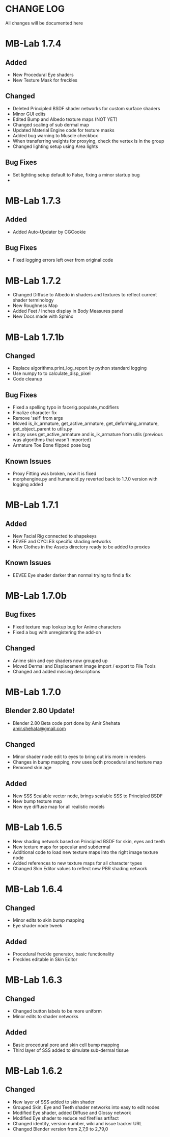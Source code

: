 # CHANGE LOG

All changes will be documented here

# MB-Lab 1.7.4

## Added

- New Procedural Eye shaders
- New Texture Mask for freckles

## Changed

- Deleted Principled BSDF shader networks for custom surface shaders
- Minor GUI edits
- Edited Bump and Albedo texture maps (NOT YET)
- Changed scaling of sub dermal map
- Updated Material Engine code for texture masks
- Added bug warning to Muscle checkbox
- When transferring weights for proxying, check the vertex is in the group
- Changed lighting setup using Area lights

## Bug Fixes

- Set lighting setup default to False, fixing a minor startup bug
- 

# MB-Lab 1.7.3

## Added

 - Added Auto-Updater by CGCookie

## Bug Fixes

 - Fixed logging errors left over from original code


# MB-Lab 1.7.2

 - Changed Diffuse to Albedo in shaders and textures to reflect current shader terminology
 - New Roughness Map
 - Added Feet / Inches display in Body Measures panel
 - New Docs made with Sphinx


# MB-Lab 1.7.1b

## Changed

 - Replace algorithms.print_log_report by python standard logging
 - Use numpy to to calculate_disp_pixel
 - Code cleanup

## Bug Fixes

 - Fixed a spelling typo in facerig.populate_modifiers
 - Finalize character fix
 - Remove 'self' from args
 - Moved is_ik_armature, get_active_armature, get_deforming_armature, get_object_parent to utils.py
 - init.py uses get_active_armature and is_ik_armature from utils (previous was algorithms that wasn't imported)
 - Armature Toe Bone flipped pose bug

 ## Known Issues
 - Proxy Fitting was broken, now it is fixed
 - morphengine.py and humanoid.py reverted back to 1.7.0 version with logging added


# MB-Lab 1.7.1

## Added

 - New Facial Rig connected to shapekeys
 - EEVEE and CYCLES specific shading networks
 - New Clothes in the Assets directory ready to be added to proxies

## Known Issues

 - EEVEE Eye shader darker than normal trying to find a fix

# MB-Lab 1.7.0b

## Bug fixes

 - Fixed texture map lookup bug for Anime characters
 - Fixed a bug with unregistering the add-on

## Changed

 - Anime skin and eye shaders now grouped up
 - Moved Dermal and Displacement image import / export to File Tools
 - Changed and added missing descriptions


# MB-Lab 1.7.0

## Blender 2.80 Update!

 - Blender 2.80 Beta code port done by Amir Shehata amir.shehata@gmail.com

## Changed

 - Minor shader node edit to eyes to bring out iris more in renders
 - Changes in bump mapping, now uses both procedural and texture map
 - Removed skin age

## Added

 - New SSS Scalable vector node, brings scalable SSS to Principled BSDF
 - New bump texture map
 - New eye diffuse map for all realistic models


# MB-Lab 1.6.5

 - New shading network based on Principled BSDF for skin, eyes and teeth
 - New texture maps for specular and subdermal
 - Additional code to load new texture maps into the right image texture node
 - Added references to new texture maps for all character types
 - Changed Skin Editor values to reflect new PBR shading network

# MB-Lab 1.6.4

## Changed

 - Minor edits to skin bump mapping
 - Eye shader node tweek

## Added

 - Procedural freckle generator, basic functionality
 - Freckles editable in Skin Editor

# MB-Lab 1.6.3

## Changed

- Changed button labels to be more uniform
- Minor edits to shader networks

## Added

- Basic procedural pore and skin cell bump mapping
- Third layer of SSS added to simulate sub-dermal tissue

# MB-Lab 1.6.2

## Changed

- New layer of SSS added to skin shader
- Grouped Skin, Eye and Teeth shader networks into easy to edit nodes
- Modified Eye shader, added Diffuse and Glossy network
- Modified Eye shader to reduce red fireflies artifact
- Changed identity, version number, wiki and issue tracker URL
- Changed Blender version from 2,7,9 to 2,79,0
